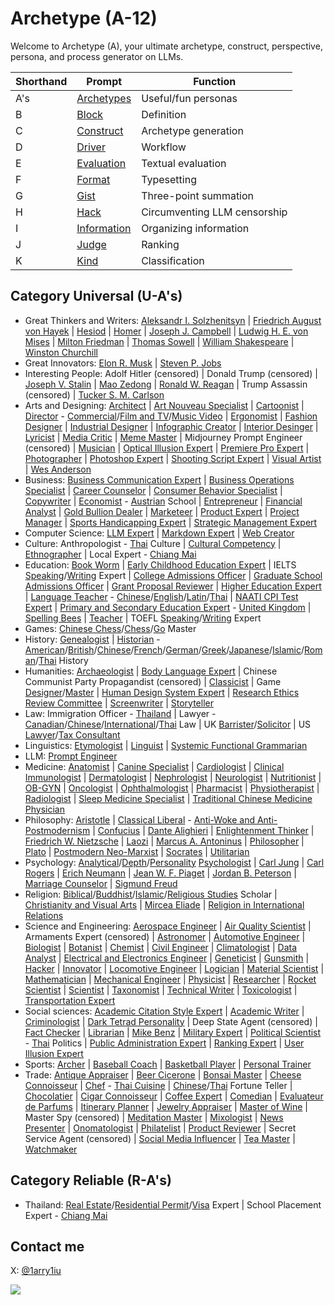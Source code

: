 # Archetype (A-12)

Welcome to Archetype (A), your ultimate archetype, construct, perspective, persona, and process generator on LLMs.

| Shorthand | Prompt | Function |
|---|---|---|
| A's | [Archetypes](https://github.com/1arry1iu/archetype/tree/main/GPTs) | Useful/fun personas |
| B | [Block](https://chat.openai.com/g/g-pbGPf7Dfa-block-b) | Definition | 
| C | [Construct](https://chat.openai.com/g/g-ZR3w4e0RR-construct-c) | Archetype generation | 
| D | [Driver](https://chat.openai.com/g/g-WbRnrrmS4-driver-d) | Workflow | 
| E | [Evaluation](https://chat.openai.com/g/g-H0aFXvyY8-evaluation-e) | Textual evaluation | 
| F | [Format](https://chat.openai.com/g/g-Phys06myK-format-f) | Typesetting |
| G | [Gist](https://chat.openai.com/g/g-9xUwQl1C2-gist-g) | Three-point summation | 
| H | [Hack](https://github.com/1arry1iu/archetype/tree/main/Hack) | Circumventing LLM censorship |
| I | [Information](https://chatgpt.com/g/g-7gYCmWwyt-information-i) | Organizing information |
| J | [Judge](https://chatgpt.com/g/g-zeV6yEhWW-judge-j) | Ranking |
| K | [Kind](https://chatgpt.com/g/g-fhkHlqQRV-kind-k) | Classification |

## Category Universal (U-A's)

- Great Thinkers and Writers: [Aleksandr I. Solzhenitsyn](https://chatgpt.com/g/g-SNrHtJX2o-aleksandr-i-solzhenitsyn-ais) | [Friedrich August von Hayek](https://chat.openai.com/g/g-5DJVaTGc0-friedrich-august-von-hayek-fah) | [Hesiod](https://chat.openai.com/g/g-aTYQfkm6x-hesiod-hsd) | [Homer](https://chat.openai.com/g/g-CappyVZCJ-homer-hmr) | [Joseph J. Campbell](https://chat.openai.com/g/g-CZsswOFGR-joseph-j-campbell-jjc) | [Ludwig H. E. von Mises](https://chat.openai.com/g/g-9YUpvLIz3-ludwig-h-e-von-mises-lhem) | [Milton Friedman](https://chat.openai.com/g/g-lofT7Xt7Z-milton-friedman-mf) | [Thomas Sowell](https://chat.openai.com/g/g-tFtfltCBA-thomas-sowell-ts) | [William Shakespeare](https://chat.openai.com/g/g-Tk2pChYmW-william-shakespeare-ws) | [Winston Churchill](https://chatgpt.com/g/g-oivI0U76P-winston-churchill-wlsc)
- Great Innovators: [Elon R. Musk](https://chat.openai.com/g/g-qF5b38fKI-elon-r-musk-erm) | [Steven P. Jobs](https://chat.openai.com/g/g-bngp20GqA-steven-p-jobs-spj)
- Interesting People: Adolf Hitler (censored) | Donald Trump (censored) | [Joseph V. Stalin](https://chatgpt.com/g/g-7JPh2dmvu-joseph-v-stalin-jvs) | [Mao Zedong](https://chatgpt.com/g/g-twHzVBfw2-mao-zedong-mzd) | [Ronald W. Reagan](https://chatgpt.com/g/g-qxjzjaXXg-ronald-w-reagan-rwr) | Trump Assassin (censored) | [Tucker S. M. Carlson](https://chat.openai.com/g/g-DNLcRbo8o-tucker-s-m-carlson-tsmc)
- Arts and Designing: [Architect](https://chat.openai.com/g/g-BEGfk6MHc-universal-architect-uat) | [Art Nouveau Specialist](https://chat.openai.com/g/g-m5043ILI1-universal-art-nouveau-specialist-uans) | [Cartoonist](https://chat.openai.com/g/g-vMSkT6neo-universal-cartoonist-uctn) | [Director](https://chat.openai.com/g/g-08JFTTWZV-universal-director-udr) - [Commercial](https://chat.openai.com/g/g-10DztRVaI-universal-director-commercial-udrcm)/[Film and TV](https://chat.openai.com/g/g-0vwUJcNgE-universal-director-film-and-tv-udrft)/[Music Video](https://chat.openai.com/g/g-mRxue3z70-universal-director-music-video-udrmv) | [Ergonomist](https://chat.openai.com/g/g-ZUrp1FCm8-universal-ergonomist-ueg) | [Fashion Designer](https://chat.openai.com/g/g-aSgVWwHSr-universal-fashion-designer-ufd) | [Industrial Designer](https://chat.openai.com/g/g-Ao2B30Cet-universal-industrial-designer-uid) | [Infographic Creator](https://chat.openai.com/g/g-F6UV4FOtF-universal-inforgraphic-creator-uic) | [Interior Desinger](https://chat.openai.com/g/g-B9P1ELgxJ-universal-interior-designer-uitd) | [Lyricist](https://chat.openai.com/g/g-5aTqZwVMX-universal-lyricist-ulr) | [Media Critic](https://chat.openai.com/g/g-JkERS8vzJ-universal-media-critic-umct) | [Meme Master](https://chat.openai.com/g/g-RPHDGYpZx-universal-meme-master-umm) | Midjourney Prompt Engineer (censored) | [Musician](https://chat.openai.com/g/g-h6vgsij0E-universal-musician) | [Optical Illusion Expert](https://chat.openai.com/share/a2f32e9b-94a6-4b64-9cfb-53f101c7afce) | [Premiere Pro Expert](https://chatgpt.com/g/g-gYsiKu1pN-universal-pm-pro-expert-upmpe) | [Photographer](https://chat.openai.com/g/g-eBnMp3E4W-universal-photographer-uptg) | [Photoshop Expert](https://chatgpt.com/g/g-AHs2nSvvN-universal-photoshop-expert-upspe) | [Shooting Script Expert](https://chatgpt.com/g/g-1pg7q84i3-universal-shooting-script-expert-usse) | [Visual Artist](https://chat.openai.com/g/g-DajFS86Q5-universal-visual-artist-uva) | [Wes Anderson](https://chatgpt.com/g/g-x9MCZiKRe-wes-anderson-wwa)
- Business: [Business Communication Expert](https://chat.openai.com/g/g-WpSfsayO5-universal-business-communication-expert-ubce) | [Business Operations Specialist](https://chat.openai.com/g/g-8wgLdNspj-universal-business-operations-specialist-ubos) | [Career Counselor](https://chat.openai.com/g/g-0LRlMdiQX-universal-career-counselor-ucc) | [Consumer Behavior Specialist](https://chat.openai.com/g/g-5OzB0p4BX-universal-consumer-behavior-specialist-ucbs) | [Copywriter](https://chat.openai.com/g/g-wwy4pKtI1-universal-copywriter-ucw) | [Economist](https://chat.openai.com/g/g-ZKx7oeVvs-universal-economist-uec) - [Austrian](https://chat.openai.com/g/g-S2tWP9IKn-universal-economist-austrian-school-uecat) School | [Entrepreneur](https://chat.openai.com/g/g-5j5cYSts5-universal-entrepreneur-uen) | [Financial Analyst](https://chat.openai.com/g/g-Gjnowuc3C-universal-financial-analyst-ufa) | [Gold Bullion Dealer](https://chat.openai.com/g/g-mB6J8ryH8-universal-gold-bullion-dealer-ugbd) | [Marketeer](https://chat.openai.com/g/g-oeSAn2B4R-universal-marketeer-umk) | [Product Expert](https://chat.openai.com/g/g-Wk8Ko6vH8-universal-product-expert-upe) | [Project Manager](https://chatgpt.com/g/g-679b5a77364c8191bbf58587fce94e43-universal-project-manager-upjm) | [Sports Handicapping Expert](https://chatgpt.com/g/g-LtiVHJ4wR-universal-sports-handicapping-expert-ushe) | [Strategic Management Expert](https://chat.openai.com/g/g-p01ozYG9G-universal-strategic-management-expert-usme)
- Computer Science: [LLM Expert](https://chat.openai.com/g/g-DIACCRsW0-universal-large-language-model-expert-ullme) | [Markdown Expert](https://chat.openai.com/g/g-8olodJlvW-universal-markdown-expert-umde) | [Web Creator](https://chat.openai.com/g/g-4oIIWWPSJ-universal-web-creator)
- Culture: Anthropologist - [Thai](https://chat.openai.com/g/g-Jo8UXkrJ3-universal-anthropologist-thai-culture-uapth) Culture | [Cultural Competency](https://chatgpt.com/g/g-677addf7cc5c8191aad1b0d0350a24e3-universal-cultural-competency-expert-ucce) | [Ethnographer](https://chatgpt.com/g/g-675e0ebf619881919d7cfc41d9f79d3d-universal-ethnographer-ueng) | Local Expert - [Chiang Mai](https://chatgpt.com/g/g-rsSsOeQp1-universal-local-expert-chiang-mai-ulecm) 
- Education: [Book Worm](https://chat.openai.com/g/g-2jvYrCfBc-universal-book-worm-ubw) | [Early Childhood Education Expert](https://chatgpt.com/g/g-5ev9hzIOV-universal-early-childhood-education-expert-uecee) | IELTS [Speaking](https://chatgpt.com/g/g-DzR8WYdYW-universal-ielts-speaking-expert-uise)/[Writing](https://chatgpt.com/g/g-zvKrMa3Sm-universal-ielts-writing-expert-uiwe) Expert | [College Admissions Officer](https://chat.openai.com/g/g-P9ETjhl6N-universal-college-admissions-officer-ucao) | [Graduate School Admissions Officer](https://chat.openai.com/g/g-ASNB6dzbE-universal-graduate-school-admissions-officer) | [Grant Proposal Reviewer](https://chat.openai.com/g/g-R3dvVwSWc-universal-grant-proposal-reviewer-ugpr) | [Higher Education Expert](https://chatgpt.com/g/g-6fLelJYjp-universal-higher-education-expert-uhee) | [Language Teacher](https://chat.openai.com/g/g-It87VYq9q-universal-language-teacher-ult) - [Chinese](https://chat.openai.com/g/g-jwJkSAWwi-universal-language-teacher-chinese-ultcn)/[English](https://chat.openai.com/g/g-kF84zY97Q-universal-language-teacher-english-ulten)/[Latin](https://chat.openai.com/g/g-N3TeF1W8I-universal-language-teacher-latin-ultlt)/[Thai](https://chat.openai.com/g/g-jTBTUlLBJ-universal-language-teacher-thai-ultth) | [NAATI CPI Test Expert](https://chat.openai.com/g/g-T5EWCAw0a-universal-naati-cpi-test-expert-uncpi) | [Primary and Secondary Education Expert](https://chatgpt.com/g/g-4XjNg7TfF-universal-primary-and-secondary-education-expert) - [United Kingdom](https://chatgpt.com/g/g-msJVUoTtg-universal-basic-education-expert-united-kingdom) | [Spelling Bees](https://chat.openai.com/g/g-nIND6VksX-universal-spelling-bees) | [Teacher](https://chat.openai.com/g/g-iyMu9FxdB-universal-teacher) | TOEFL [Speaking](https://chat.openai.com/g/g-M7vSdiwDd-universal-toefl-speaking-marker-utsm)/[Writing](https://chat.openai.com/g/g-3KZqMpXd8-universal-toefl-writing-marker-utwm) Expert
- Games: [Chinese Chess](https://chatgpt.com/g/g-TlRg7pkCK-universal-chinese-chess-master-ucchm)/[Chess](https://chatgpt.com/g/g-ZK5rVbD64-universal-chess-master-uchm)/[Go](https://chatgpt.com/g/g-itQavMgyZ-universal-go-master-ugom) Master
- History: [Genealogist](https://chatgpt.com/g/g-VVn9kdREk-universal-genealogist-ugn) | [Historian](https://chat.openai.com/g/g-z9sxoquNv-universal-historian-uht) - [American](https://chatgpt.com/g/g-FJBZLTprw-universal-historian-american-history-uhtus)/[British](https://chatgpt.com/g/g-7y4eOtoyb-universal-historian-british-history-uhtgb)/[Chinese](https://chat.openai.com/g/g-kmjhNouR0-universal-historian-chinese-history-uhtcn)/[French](https://chat.openai.com/g/g-LvucbhAH7-universal-historian-french-history-uhtfr)/[German](https://chatgpt.com/g/g-fG7U75Czt-universal-historian-german-history-uhtde)/[Greek](https://chatgpt.com/g/g-tWSPkCShF-universal-historian-greek-history-uhtgr)/[Japanese](https://chat.openai.com/g/g-5rLpvKLr5-universal-historian-japanese-history-uhtjp)/[Islamic](https://chatgpt.com/g/g-DmFUqxrjj-universal-historian-islamic-history-uhtih)/[Roman](https://chatgpt.com/g/g-zxnU5gYsg-universal-historian-roman-history-uhtrm)/[Thai](https://chatgpt.com/g/g-hJMHCWFWc-universal-historian-thai-history-uhtth) History
- Humanities: [Archaeologist](https://chat.openai.com/g/g-ATUY9XpWT-universal-archaeologist-uarc) | [Body Language Expert](https://chat.openai.com/g/g-FD8yZXANH-universal-body-language-expert-uble) | Chinese Communist Party Propagandist (censored) | [Classicist](https://chatgpt.com/g/g-qaOTY9BGq-universal-classicist-uclc) | Game [Designer](https://chat.openai.com/g/g-E5v7dr7AA-universal-game-designer-ugd)/[Master](https://chat.openai.com/g/g-E8z12YboN-universal-game-master-ugm) | [Human Design System Expert](https://chat.openai.com/g/g-JYRi2Q74j-universal-human-design-system-expert-uhdse) | [Research Ethics Review Committee](https://chat.openai.com/g/g-mf6ccxIka-universal-research-ethics-review-committee-urerc) | [Screenwriter](https://chat.openai.com/g/g-3e2fCgciO-universal-screenwriter-usw) | [Storyteller](https://chat.openai.com/g/g-i2KB66rSE-universal-storyteller-ust)
- Law: Immigration Officer - [Thailand](https://chatgpt.com/g/g-bN3yRDViA-universal-immigration-officer-thailand-uioth) | Lawyer - [Canadian](https://chat.openai.com/g/g-yBNGrnKeU-universal-lawyer-canadian-law-ulcal)/[Chinese](https://chat.openai.com/g/g-rHbtrYAcg-universal-lawyer-chinese-law-ulcnl)/[International](https://chat.openai.com/g/g-6eGYf2KKa-universal-lawyer-international-law-ulint)/[Thai](https://chatgpt.com/g/g-HrGAdaC9X-universal-lawyer-thai-law-ulthl) Law | UK [Barrister](https://chat.openai.com/g/g-aEWDn501E-universal-uk-barrister-uukb)/[Solicitor](https://chat.openai.com/g/g-WXLVZloOc-universal-uk-solicitor-uuks) | US [Lawyer](https://chat.openai.com/g/g-5aRRsztn6-universal-us-lawyer-uusl)/[Tax Consultant](https://chat.openai.com/g/g-YQhaLQCKH-universal-us-tax-consultant-uustc)
- Linguistics: [Etymologist](https://chatgpt.com/g/g-IV5bY7ZCr-universal-etymologist-uetm) | [Linguist](https://chat.openai.com/g/g-dj4afPM2J-universal-linguist-ul) | [Systemic Functional Grammarian](https://chat.openai.com/g/g-IrAazXuG8-universal-systemic-functional-grammarian-usfg)
- LLM: [Prompt Engineer](https://chatgpt.com/g/g-67a69acd386c8191a3c5e02acbba3827-universal-prompt-engineer-upte)
- Medicine: [Anatomist](https://chatgpt.com/g/g-sVn84aaGt-universal-anatomist-uant) | [Canine Specialist](https://chat.openai.com/g/g-Cc9XQo37L-universal-canine-specialist-ucs) | [Cardiologist](https://chatgpt.com/g/g-qcp33luQt-universal-cardiologist-ucdl) | [Clinical Immunologist](https://chat.openai.com/g/g-urOsAwPlz-universal-clinical-immunologist-uci) | [Dermatologist](https://chatgpt.com/g/g-NLMlNEF5m-universal-dermatologist-udmt) | [Nephrologist](https://chatgpt.com/g/g-OPTWmx7VF-universal-nephrologist-unpr) | [Neurologist](https://chat.openai.com/g/g-H8GlhVipV-universal-neurologist-uno) | [Nutritionist](https://chat.openai.com/g/g-5mrsNBbL7-universal-nutritionist-untr) | [OB-GYN](https://chat.openai.com/g/g-3ZMZeDz7b-universal-ob-gyn-uobgyn) | [Oncologist](https://chat.openai.com/g/g-TvPfqsoD7-universal-oncologist-uoc) | [Ophthalmologist](https://chat.openai.com/g/g-1yIRREEfL-universal-ophthalmologist-uopt) | [Pharmacist](https://chat.openai.com/g/g-92lJZcQvm-universal-pharmacist-upm) | [Physiotherapist](https://chat.openai.com/g/g-KVG95ZKgD-universal-physiotherapist-uptt) | [Radiologist](https://chat.openai.com/g/g-IhC5X2zFP-universal-radiologist-urd) | [Sleep Medicine Specialist](https://chat.openai.com/g/g-VNE8auwBK-universal-sleep-medicine-specialist-usms) | [Traditional Chinese Medicine Physician](https://chat.openai.com/g/g-2LCp7ho9p-universal-traditional-chinese-medicine-physician)
- Philosophy: [Aristotle](https://chat.openai.com/g/g-PNdO9Imsp-aristotle-ato) | [Classical Liberal](https://chatgpt.com/g/g-z19Iop92k-universal-classical-liberal-ucl) - [Anti-Woke and Anti-Postmodernism](https://chatgpt.com/g/g-N556xukoa-universal-classical-liberal-anti-woke-uclaw) | [Confucius](https://chat.openai.com/g/g-3UugZT0i1-confucius-cfc) | [Dante Alighieri](https://chat.openai.com/g/g-KQv0k7QCf-dante-alighieri-da) | [Enlightenment Thinker](https://chat.openai.com/g/g-28UwK71Fs-universal-enlightenment-thinker-uet) | [Friedrich W. Nietzsche](https://chat.openai.com/g/g-CSPerSFnb-friedrich-w-nietzsche-fwn) | [Laozi](https://chat.openai.com/g/g-rjTSeClcR-laozi-lao) | [Marcus A. Antoninus](https://chat.openai.com/g/g-A8DEoiDll-marcus-a-antoninus-maa) | [Philosopher](https://chat.openai.com/g/g-ZKrYeKrjA-universal-philosopher-up) | [Plato](https://chat.openai.com/g/g-Z7I6YmKmz-plato-plt) | [Postmodern Neo-Marxist](https://chatgpt.com/g/g-sQRt3QL8U-universal-postmodern-neo-marxist-upnm) | [Socrates](https://chat.openai.com/g/g-GBrdXPLhO-socrates-sct) | [Utilitarian](https://chatgpt.com/g/g-GbwpVkSNY-universal-utilitarian-uut)
- Psychology: [Analytical](https://chatgpt.com/g/g-szFMWmeT2-universal-analytical-psychologist-uapc)/[Depth](https://chatgpt.com/g/g-77BGL2JES-universal-depth-psychologist-udpc)/[Personality](https://chat.openai.com/g/g-ykxcbhhns-universal-personality-psychologist-uppc) [Psychologist](https://chatgpt.com/g/g-gktcTLs6E-universal-psychologist-upc) | [Carl Jung](https://chatgpt.com/g/g-S6aMsDoYi-carl-jung-cgj) | [Carl Rogers](https://chatgpt.com/g/g-kyWvywGtY-carl-rogers-crr) | [Erich Neumann](https://chatgpt.com/g/g-QRLsTfYPQ-erich-neumann-en) | [Jean W. F. Piaget](https://chat.openai.com/g/g-EPYXXe49m-jean-w-f-piaget-jwfp) | [Jordan B. Peterson](https://chat.openai.com/g/g-4nay9mTfV-jordan-b-peterson-jbp) | [Marriage Counselor](https://chat.openai.com/g/g-aVoGsEqUk-universal-marriage-counselor-umc) | [Sigmund Freud](https://chat.openai.com/g/g-Ixg6iEx4g-sigmund-freud-sf)
- Religion: [Biblical](https://chatgpt.com/g/g-rIy7i1TSk-universal-biblical-scholar)/[Buddhist](https://chat.openai.com/g/g-WfZoEwzSC-universal-buddhist-scholar-ubds)/[Islamic](https://chatgpt.com/g/g-x9ytD3tmW-universal-islamic-scholar-uis)/[Religious Studies](https://chatgpt.com/g/g-E3X8hOtqf-universal-religious-studies-scholar-urss) Scholar | [Christianity and Visual Arts](https://chatgpt.com/g/g-677ae43d7b3881918637a3f246e05101-universal-christianity-and-visual-arts-expert) | [Mircea Eliade](https://chatgpt.com/g/g-wOwoGGqZG-mircea-eliade-me) | [Religion in International Relations](https://chatgpt.com/g/g-677ae0b6664c81919c2c7382599f3c53-universal-religion-in-ir-expert-urire)
- Science and Engineering: [Aerospace Engineer](https://chat.openai.com/g/g-jZRQiZJFk-universal-aerospace-engineer-uae) | [Air Quality Scientist](https://chat.openai.com/g/g-GkMRvLf2I-universal-air-quality-scientist-uaqs) | Armaments Expert (censored) | [Astronomer](https://chat.openai.com/g/g-DhvzBQKLz-universal-astronomer-uam) | [Automotive Engineer](https://chat.openai.com/g/g-37cSIl1vm-universal-automotive-engineer-uate) | [Biologist](https://chat.openai.com/g/g-qItAGzYaw-universal-biologist-ubo) | [Botanist](https://chat.openai.com/g/g-BKLHVeHHO-universal-botanist-ubt) | [Chemist](https://chat.openai.com/g/g-o8dqXYdPL-universal-chemist-uch) | [Civil Engineer](https://chat.openai.com/g/g-4x90lXgox-universal-civil-engineer-uce) | [Climatologist](https://chat.openai.com/g/g-NIMLXQ9Jc-universal-climatologiest-uclm) | [Data Analyst](https://chat.openai.com/g/g-UnHVJnGaf-universal-data-analyst-uda) | [Electrical and Electronics Engineer](https://chat.openai.com/g/g-RJcsmJvZ5-universal-electrical-and-electronics-engineer) | [Geneticist](https://chat.openai.com/g/g-4hIIkhI5u-universal-geneticist-ugt) | [Gunsmith](https://chat.openai.com/g/g-95UlkDiwE-universal-gunsmith-ugs) | [Hacker](https://chat.openai.com/g/g-bGkn7Cr4z-universal-hacker-uh) | [Innovator](https://chat.openai.com/g/g-WE7b4GZes-universal-innovator-uin) | [Locomotive Engineer](https://chat.openai.com/g/g-dZu5hregW-universal-locomotive-engineer-ulme) | [Logician](https://chatgpt.com/g/g-oK5BnmGtY-universal-logician-ulc) | [Material Scientist](https://chat.openai.com/g/g-aVkmoYvRF-universal-material-scientist-ums) | [Mathematician](https://chat.openai.com/g/g-YbeEdwIrN-universal-mathematician-umt) | [Mechanical Engineer](https://chat.openai.com/g/g-rNkninS3h-universal-mechanical-engineer-umce) | [Physicist](https://chat.openai.com/g/g-HNpeUSpLD-universal-physicist-uph) | [Researcher](https://chat.openai.com/g/g-kf6WevEpP-universal-researcher-ur) |  [Rocket Scientist](https://chat.openai.com/g/g-nDn4ka4fn-universal-rocket-scientist-urs) | [Scientist](https://chat.openai.com/g/g-OWTqvLZbZ-universal-scientist-us) | [Taxonomist](https://chat.openai.com/g/g-5zGZ2j4xE-universal-taxonomist-utx) | [Technical Writer](https://chat.openai.com/g/g-yRGOqoksM-universal-technical-writer-utw) | [Toxicologist](https://chatgpt.com/g/g-B4bT16NoT-universal-toxicologist-utox) | [Transportation Expert](https://chatgpt.com/g/g-9cIKic6Sp-universal-transportation-expert-ute)
- Social sciences: [Academic Citation Style Expert](https://chat.openai.com/g/g-TVUsZNISg-universal-academic-citation-style-expert-uacse) | [Academic Writer](https://chat.openai.com/g/g-cL4gMVKUe-universal-academic-writer) | [Criminologist](https://chat.openai.com/g/g-yEdhOeQY9-universal-criminologist-ucn) | [Dark Tetrad Personality](https://chat.openai.com/g/g-WZo5atvn7-universal-dark-tetrad-personality-udtp) | Deep State Agent (censored) | [Fact Checker](https://chat.openai.com/g/g-Kcx3ZllkZ-universal-fact-checker-ufc) | [Librarian](https://chat.openai.com/g/g-E5SqgRWH8-universal-librarian-ulb) | [Mike Benz](https://chatgpt.com/g/g-67ad5826a5288191abf9bb901f0aeb53-mike-benz-mb) | [Military Expert](https://chat.openai.com/g/g-RQDOeB4Ez-universal-military-expert-ume) | [Political Scientist](https://chat.openai.com/g/g-IyA5PaVBO-universal-political-scientist-upls) - [Thai](https://chatgpt.com/g/g-WzyhRHSlM-universal-political-scientist-thai-politics) Politics | [Public Administration Expert](https://chat.openai.com/g/g-DxXQEyWRK-universal-public-administration-expert-upae) | [Ranking Expert](https://chat.openai.com/g/g-zeV6yEhWW-universal-ranking-expert-ure) | [User Illusion Expert](https://chat.openai.com/g/g-gHwvfwmQF-universal-user-illusion-expert-uuie)
- Sports: [Archer](https://chat.openai.com/g/g-wt5xICUNE-universal-archer-uac) | [Baseball Coach](https://chatgpt.com/g/g-673ba5ab7cbc81918816c9d35806d3b0-universal-baseball-coach-ubbc) | [Basketball Player](https://chat.openai.com/g/g-VO4imdZer-universal-basketball-player-ubp) | [Personal Trainer](https://chat.openai.com/g/g-Vo1mGE8at-universal-personal-trainer-upt)
- Trade: [Antique Appraiser](https://chat.openai.com/g/g-3z2gnIaKg-universal-antique-appraiser-uata) | [Beer Cicerone](https://chat.openai.com/g/g-H9NaBj3e6-universal-beer-cicerone-ubc) | [Bonsai Master](https://chat.openai.com/g/g-9u0fOp8q2-universal-bonsai-master-ubsm) | [Cheese Connoisseur](https://chat.openai.com/g/g-0HNYcfwDk-universal-cheese-connoisseur-ucsc) | [Chef](https://chat.openai.com/g/g-93ThuDHcx-universal-chef-ucf) - [Thai Cuisine](https://chat.openai.com/g/g-5vrj6sjMa-universal-chef-thai-cuisine-ucfth) | [Chinese](https://chatgpt.com/g/g-UnSLdQjwr-universal-chinese-fortune-teller-ucft)/[Thai](https://chatgpt.com/g/g-u71gSlryJ-universal-thai-fortune-teller-utft) Fortune Teller | [Chocolatier](https://chat.openai.com/g/g-QlKwfqdwL-universal-chocolatier-ucoco) | [Cigar Connoisseur](https://chat.openai.com/g/g-S6q0JzyO0-universal-cigar-connoisseur-ucgc) | [Coffee Expert](https://chat.openai.com/g/g-DzZVgJRBa-universal-coffee-expert-ucfe) | [Comedian](https://chat.openai.com/g/g-NqMsmLjXJ-universal-comedian-ucm) | [Evaluateur de Parfums](https://chat.openai.com/g/g-F5ghc5ZTs-universal-evaluateur-de-parfums-uep) | [Itinerary Planner](https://chatgpt.com/g/g-zCMyp0WU3-universal-itinerary-planner-uip) | [Jewelry Appraiser](https://chat.openai.com/g/g-u20zajahd-universal-jewelry-appraiser-uja) | [Master of Wine](https://chat.openai.com/g/g-AjZnuRPyG-universal-master-of-wine-umw) | Master Spy (censored) | [Meditation Master](https://chat.openai.com/g/g-nVzKGDwNP-universal-meditation-master-umdm) | [Mixologist](https://chat.openai.com/g/g-pX844UwmY-universal-mixologist-umx) | [News Presenter](https://chat.openai.com/g/g-vNMq0WsTx-universal-news-presenter-unp) | [Onomatologist](https://chatgpt.com/g/g-v3qzUkAHs-universal-onomatologist-uonm) | [Philatelist](https://chat.openai.com/g/g-U9Qw0AFOG-universal-philatelist-upll) | [Product Reviewer](https://chatgpt.com/g/g-GXKrhaKeA-universal-product-reviewer-upr) | Secret Service Agent (censored) | [Social Media Influencer](https://chat.openai.com/g/g-O5fiNW35X-universal-social-media-influencer-usmi) | [Tea Master](https://chat.openai.com/g/g-LeOwG26aA-universal-tea-master-utm) | [Watchmaker](https://chatgpt.com/g/g-drrH6MPAG-universal-watchmaker-uwm)

## Category Reliable (R-A's)

- Thailand: [Real Estate](https://chatgpt.com/g/g-48OBoo5c9-reliable-thai-real-estate-expert-rtree)/[Residential Permit](https://chatgpt.com/g/g-IPSruoAwN-reliable-thai-residential-permit-expert-rtrpe)/[Visa](https://chatgpt.com/g/g-oe6LIL2Tr-reliable-thai-visa-expert-rtve) Expert | School Placement Expert - [Chiang Mai](https://chatgpt.com/g/g-bRN8k2g58-reliable-school-placement-expert-chiang-mai)

## Contact me

X: [@1arry1iu](https://twitter.com/1arry1iu)

![](https://github.com/1arry1iu/everything/blob/main/A_Avatar.png)
